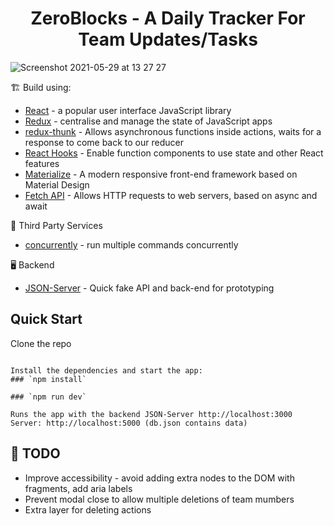 <h1 align=center>ZeroBlocks - A Daily Tracker For Team Updates/Tasks</h1>

![Screenshot 2021-05-29 at 13 27 27](https://user-images.githubusercontent.com/38971399/120432174-749b7d00-c371-11eb-8d5d-bf0ac05b9ce7.png)

🏗  Build using:

- [React](https://reactjs.org/) - a popular user interface JavaScript library
- [Redux](https://redux.js.org/) - centralise and manage the state of JavaScript apps
- [redux-thunk](https://www.npmjs.com/package/redux-thunk) - Allows asynchronous functions inside actions, waits for a response to come back to our reducer
- [React Hooks](https://reactjs.org/docs/hooks-intro.html) - Enable function components to use state and other React features
- [Materialize](https://materializecss.com/) - A modern responsive front-end framework based on Material Design
- [Fetch API](https://developer.mozilla.org/en-US/docs/Web/API/Fetch_API) - Allows HTTP requests to web servers, based on async and await

💈 Third Party Services

- [concurrently](https://www.npmjs.com/package/concurrently) - run multiple commands concurrently

🖥 Backend

- [JSON-Server](https://github.com/typicode/json-server) - Quick fake API and back-end for prototyping


## Quick Start

Clone the repo

```

Install the dependencies and start the app:
### `npm install`

### `npm run dev`

Runs the app with the backend JSON-Server http://localhost:3000 Server: http://localhost:5000 (db.json contains data)
```


## 📜  TODO
* Improve accessibility - avoid adding extra nodes to the DOM with fragments, add aria labels
* Prevent modal close to allow multiple deletions of team mumbers
* Extra layer for deleting actions
